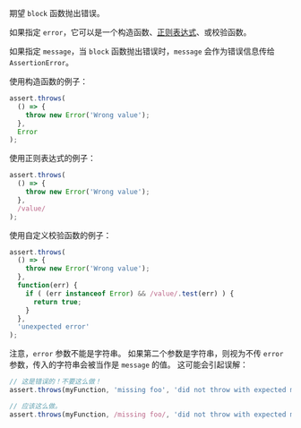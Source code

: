 <!-- YAML
added: v0.1.21
-->

期望 `block` 函数抛出错误。

如果指定 `error`，它可以是一个构造函数、[正则表达式](https://developer.mozilla.org/en-US/docs/Web/JavaScript/Guide/Regular_Expressions)、或校验函数。

如果指定 `message`，当 `block` 函数抛出错误时，`message` 会作为错误信息传给 `AssertionError`。

使用构造函数的例子：

```js
assert.throws(
  () => {
    throw new Error('Wrong value');
  },
  Error
);
```

使用正则表达式的例子：

```js
assert.throws(
  () => {
    throw new Error('Wrong value');
  },
  /value/
);
```

使用自定义校验函数的例子：

```js
assert.throws(
  () => {
    throw new Error('Wrong value');
  },
  function(err) {
    if ( (err instanceof Error) && /value/.test(err) ) {
      return true;
    }
  },
  'unexpected error'
);
```

注意，`error` 参数不能是字符串。
如果第二个参数是字符串，则视为不传 `error` 参数，传入的字符串会被当作是 `message` 的值。
这可能会引起误解：

```js
// 这是错误的！不要这么做！
assert.throws(myFunction, 'missing foo', 'did not throw with expected message');

// 应该这么做。
assert.throws(myFunction, /missing foo/, 'did not throw with expected message');
```

